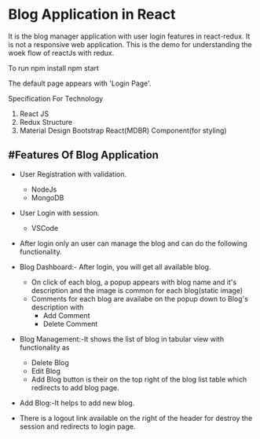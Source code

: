 # Blog Application in React
It is the blog manager application with user login features in react-redux.
It is not a responsive web application.
This is the demo for understanding the woek flow of reactJs with redux.

To run
npm install
npm start

The default page appears with 'Login Page'.

Specification For Technology
1. React JS
2. Redux Structure
3. Material Design Bootstrap React(MDBR) Component(for styling)

#Features Of Blog Application
-----------------------------

- User Registration with validation.
	- NodeJs
	- MongoDB
	
- User Login with session.
	- VSCode
	
- After login only an user can manage the blog and can do the following functionality.	

- Blog Dashboard:- After login, you will get all available blog.
	- On click of each blog, a popup appears with blog name and it's description and the image is common for each blog(static image)
	- Comments for each blog are availabe on the popup down to Blog's description with
		- Add Comment
		- Delete Comment
	
- Blog Management:-It shows the list of blog in tabular view with functionality as
	- Delete Blog
	- Edit Blog
	- Add Blog button is their on the top right of the blog list table which redirects to add blog page.
	
- Add Blog:-It helps to add new blog.
- There is a logout link available on the right of the header for destroy the session and redirects to login page.

	
